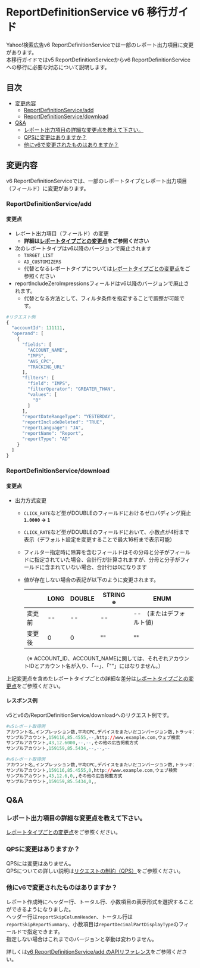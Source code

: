# ReportDefinitionService v6 移行ガイド

Yahoo!検索広告v6 ReportDefinitionServiceでは一部のレポート出力項目に変更があります。  
本移行ガイドではv5 ReportDefinitionServiceからv6 ReportDefinitionServiceへの移行に必要な対応について説明します。

## 目次

- [変更内容](#変更内容)
  - [ReportDefinitionService/add](#reportdefinitionserviceadd)
  - [ReportDefinitionService/download](#reportdefinitionservicedownload)
- [Q&A](#qa)
  - [レポート出力項目の詳細な変更点を教えて下さい。](#%E3%83%AC%E3%83%9D%E3%83%BC%E3%83%88%E5%87%BA%E5%8A%9B%E9%A0%85%E7%9B%AE%E3%81%AE%E8%A9%B3%E7%B4%B0%E3%81%AA%E5%A4%89%E6%9B%B4%E7%82%B9%E3%82%92%E6%95%99%E3%81%88%E3%81%A6%E4%B8%8B%E3%81%95%E3%81%84)
  - [QPSに変更はありますか？](#qps%E3%81%AB%E5%A4%89%E6%9B%B4%E3%81%AF%E3%81%82%E3%82%8A%E3%81%BE%E3%81%99%E3%81%8B)
  - [他にv6で変更されたものはありますか？](#%E4%BB%96%E3%81%ABv6%E3%81%A7%E5%A4%89%E6%9B%B4%E3%81%95%E3%82%8C%E3%81%9F%E3%82%82%E3%81%AE%E3%81%AF%E3%81%82%E3%82%8A%E3%81%BE%E3%81%99%E3%81%8B)

## 変更内容

v6 ReportDefinitionServiceでは、一部のレポートタイプとレポート出力項目（フィールド）に変更があります。

### ReportDefinitionService/add

#### 変更点

- レポート出力項目（フィールド）の変更
  - **詳細は[レポートタイプごとの変更点](ReportType.md)をご参照ください**
- 次のレポートタイプはv6以降のバージョンで廃止されます
  - `TARGET_LIST`
  - `AD_CUSTOMIZERS`
  - 代替となるレポートタイプについては[レポートタイプごとの変更点](ReportType.md)をご参照ください
- reportIncludeZeroImpressionsフィールドはv6以降のバージョンで廃止されます。
  - 代替となる方法として、フィルタ条件を指定することで調整が可能です。
```r
#リクエスト例
{
  "accountId": 111111,
  "operand": [
    {
      "fields": [
        "ACCOUNT_NAME",
        "IMPS",
        "AVG_CPC",
        "TRACKING_URL"
      ],
      "filters": [
        "field": "IMPS",
        "filterOperator": "GREATER_THAN",
        "values": [
          "0"
        ]
      ],
      "reportDateRangeType": "YESTERDAY",
      "reportIncludeDeleted": "TRUE",
      "reportLanguage": "JA",
      "reportName": "Report",
      "reportType": "AD"
    }
  ]
}
```

### ReportDefinitionService/download

#### 変更点

- 出力方式変更
  - `CLICK_RATE`など型がDOUBLEのフィールドにおけるゼロパディング廃止 **`1.0000` → `1`**
  - `CLICK_RATE`など型がDOUBLEのフィールドにおいて、小数点が4桁まで表示（デフォルト設定を変更することで最大16桁まで表示可能）
  - フィルター指定時に除算を含むフィールドはその分母と分子がフィールドに指定されていた場合、合計行が計算されますが、分母と分子がフィールドに含まれていない場合、合計行は0になります
  - 値が存在しない場合の表記が以下のように変更されます。

    | | LONG | DOUBLE | STRING ※ | ENUM |
    | --- | --- | --- | --- | --- |
    | 変更前 | -- | -- | -- | --　(またはデフォルト値) |
    | 変更後 | 0 | 0 | "" | "" |

    （※ ACCOUNT_ID、ACCOUNT_NAMEに関しては、それぞれアカウントIDとアカウント名が入り、「--」、「""」にはなりません。）

上記変更点を含めたレポートタイプごとの詳細な差分は[レポートタイプごとの変更点](ReportType.md)をご参照ください。

#### レスポンス例

v5とv6の/ReportDefinitionService/downloadへのリクエスト例です。

```r
#v5レポート取得例
アカウント名,インプレッション数,平均CPC,デバイスをまたいだコンバージョン数,トラッキングURL,広告掲載方式の指定
サンプルアカウント,159116,85.4555,--,http://www.example.com,ウェブ検索
サンプルアカウント,43,12.6000,--,--,その他の広告掲載方式
サンプルアカウント,159159,85.5434,--,--,--
```

```r
#v6レポート取得例
アカウント名,インプレッション数,平均CPC,デバイスをまたいだコンバージョン数,トラッキングURL,広告掲載方式の指定
サンプルアカウント,159116,85.4555,0,http://www.example.com,ウェブ検索
サンプルアカウント,43,12.6,0,,その他の広告掲載方式
サンプルアカウント,159159,85.5434,0,,
```

## Q&A

### レポート出力項目の詳細な変更点を教えて下さい。

[レポートタイプごとの変更点](ReportType.md)をご参照ください。

### QPSに変更はありますか？

QPSには変更はありません。   
QPSについての詳しい説明は[リクエストの制約（QPS）](https://ads-developers.yahoo.co.jp/developercenter/ja/developers-guide/qps.html)をご参照ください。

### 他にv6で変更されたものはありますか？

レポート作成時にヘッダー行、トータル行、小数項目の表示形式を選択することができるようになりました。  
ヘッダー行は`reportSkipColumnHeader`、トータル行は`reportSkipReportSummary`、小数項目は`reportDecimalPartDisplayType`のフィールドで指定できます。  
指定しない場合はこれまでのバージョンと挙動は変わりません。

詳しくは[v6 ReportDefinitionService/add のAPIリファレンス](https://ads-developers.yahoo.co.jp/reference/ads-search-api/v6/ReportDefinitionService/add/)をご参照ください。

